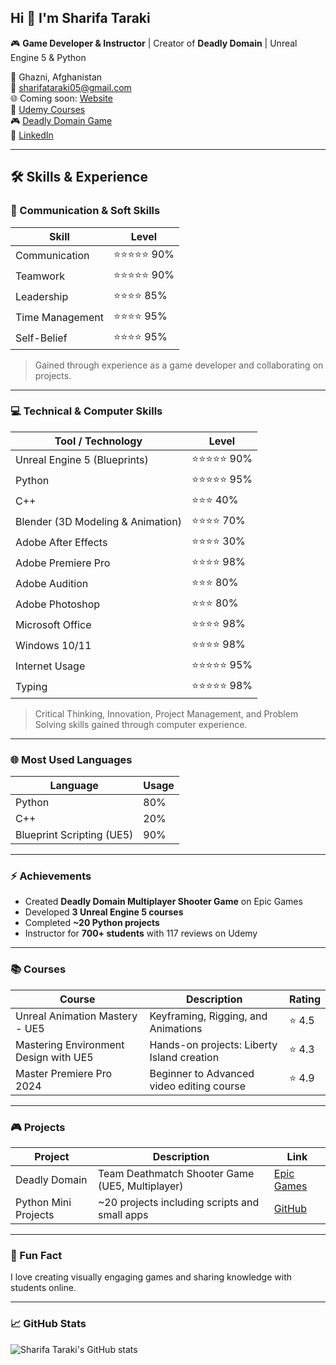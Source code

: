 ## Hi 👋 I'm Sharifa Taraki

🎮 **Game Developer & Instructor** | Creator of **Deadly Domain** | Unreal Engine 5 & Python  

📍 Ghazni, Afghanistan  
📧 sharifataraki05@gmail.com  
🌐 Coming soon: [Website](#)  
💼 [Udemy Courses](https://www.udemy.com/user/sharifa-taraki-3/)  
🎮 [Deadly Domain Game](https://store.epicgames.com/en-US/p/deadly-domain-2acb41)  
🔗 [LinkedIn](https://www.linkedin.com/in/sharifa-taraki-841002357/)

---

## 🛠 Skills & Experience

### 💬 Communication & Soft Skills
| Skill | Level |
|-------|-------|
| Communication | ⭐⭐⭐⭐⭐ 90% |
| Teamwork | ⭐⭐⭐⭐⭐ 90% |
| Leadership | ⭐⭐⭐⭐ 85% |
| Time Management | ⭐⭐⭐⭐ 95% |
| Self-Belief | ⭐⭐⭐⭐ 95% |
> Gained through experience as a game developer and collaborating on projects.

---

### 💻 Technical & Computer Skills
| Tool / Technology | Level |
|-----------------|-------|
| Unreal Engine 5 (Blueprints) | ⭐⭐⭐⭐⭐ 90% |
| Python | ⭐⭐⭐⭐⭐ 95% |
| C++ | ⭐⭐⭐ 40% |
| Blender (3D Modeling & Animation) | ⭐⭐⭐⭐ 70% |
| Adobe After Effects | ⭐⭐⭐⭐ 30% |
| Adobe Premiere Pro | ⭐⭐⭐⭐ 98% |
| Adobe Audition | ⭐⭐⭐ 80% |
| Adobe Photoshop | ⭐⭐⭐ 80% |
| Microsoft Office | ⭐⭐⭐⭐ 98% |
| Windows 10/11 | ⭐⭐⭐⭐ 98% |
| Internet Usage | ⭐⭐⭐⭐⭐ 95% |
| Typing | ⭐⭐⭐⭐⭐ 98% |

> Critical Thinking, Innovation, Project Management, and Problem Solving skills gained through computer experience.

---

### 🌐 Most Used Languages
| Language | Usage |
|----------|-------|
| Python | 80% |
| C++ | 20% |
| Blueprint Scripting (UE5) | 90% |

---

### ⚡ Achievements
- Created **Deadly Domain Multiplayer Shooter Game** on Epic Games  
- Developed **3 Unreal Engine 5 courses** 
- Completed **~20 Python projects**  
- Instructor for **700+ students** with 117 reviews on Udemy  

---

### 📚 Courses
| Course | Description | Rating |
|--------|------------|-------|
| Unreal Animation Mastery - UE5 | Keyframing, Rigging, and Animations | ⭐ 4.5 |
| Mastering Environment Design with UE5 | Hands-on projects: Liberty Island creation | ⭐ 4.3 |
| Master Premiere Pro 2024 | Beginner to Advanced video editing course | ⭐ 4.9 |

---

### 🎮 Projects
| Project | Description | Link |
|---------|------------|------|
| Deadly Domain | Team Deathmatch Shooter Game (UE5, Multiplayer) | [Epic Games](https://store.epicgames.com/en-US/p/deadly-domain-2acb41) |
| Python Mini Projects | ~20 projects including scripts and small apps | [GitHub](https://github.com/SharifaTaraki) |

---

### 🌟 Fun Fact
I love creating visually engaging games and sharing knowledge with students online.  

---

### 📈 GitHub Stats
![Sharifa Taraki's GitHub stats](https://github-readme-stats.vercel.app/api?username=SharifaTaraki&show_icons=true&theme=radical)
